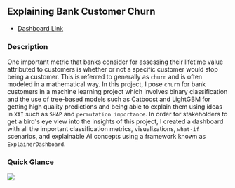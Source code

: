 ## Explaining Bank Customer Churn

- [Dashboard Link](http://104.225.217.176:8400/)

### Description

One important metric that banks consider for assessing their lifetime value attributed to customers is whether or not a specific customer would stop being a customer. This is referred to generally as `churn` and is often modeled in a mathematical way. In this project, I pose `churn` for bank customers in a machine learning project which involves binary classification and the use of tree-based models such as Catboost and LightGBM for getting high quality predictions and being able to explain them using ideas in `XAI` such as `SHAP` and `permutation importance`. In order for stakeholders to get a bird's eye view into the insights of this project, I created a dashboard with all the important classification metrics, visualizations, `what-if` scenarios, and explainable AI concepts using a framework known as `ExplainerDashboard`.

### Quick Glance

![](./Explainer_Dashboard_GIF.gif)
